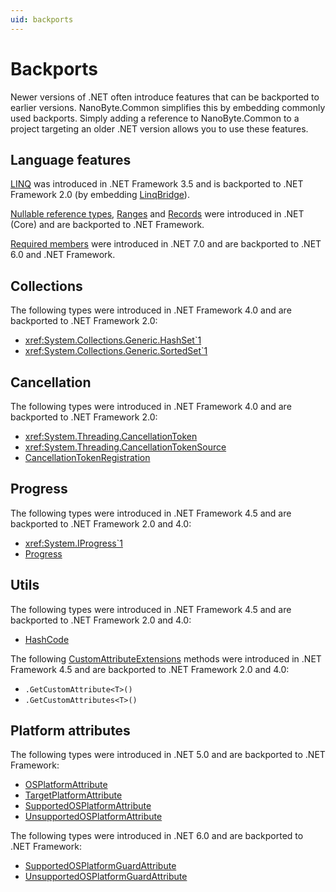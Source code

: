 ```yaml
---
uid: backports
---
```


# Backports

Newer versions of .NET often introduce features that can be backported to earlier versions. NanoByte.Common simplifies this by embedding commonly used backports. Simply adding a reference to NanoByte.Common to a project targeting an older .NET version allows you to use these features.

## Language features

[LINQ](https://docs.microsoft.com/dotnet/csharp/programming-guide/concepts/linq/) was introduced in .NET Framework 3.5 and is backported to .NET Framework 2.0 (by embedding [LinqBridge](http://www.albahari.com/nutshell/linqbridge.aspx)).

[Nullable reference types](https://docs.microsoft.com/dotnet/csharp/nullable-references), [Ranges](https://docs.microsoft.com/dotnet/csharp/language-reference/proposals/csharp-8.0/ranges) and [Records](https://docs.microsoft.com/dotnet/csharp/language-reference/proposals/csharp-9.0/records) were introduced in .NET (Core) and are backported to .NET Framework.

[Required members](https://learn.microsoft.com/dotnet/csharp/language-reference/proposals/csharp-11.0/required-members) were introduced in .NET 7.0 and are backported to .NET 6.0 and .NET Framework.

## Collections

The following types were introduced in .NET Framework 4.0 and are backported to .NET Framework 2.0:

- <xref:System.Collections.Generic.HashSet`1>
- <xref:System.Collections.Generic.SortedSet`1>

## Cancellation

The following types were introduced in .NET Framework 4.0 and are backported to .NET Framework 2.0:

- <xref:System.Threading.CancellationToken>
- <xref:System.Threading.CancellationTokenSource>
- [CancellationTokenRegistration](https://learn.microsoft.com/dotnet/api/system.threading.cancellationtokenregistration)

## Progress

The following types were introduced in .NET Framework 4.5 and are backported to .NET Framework 2.0 and 4.0:

- <xref:System.IProgress`1>
- [Progress<T>](https://learn.microsoft.com/dotnet/api/system.progress-1)

## Utils

The following types were introduced in .NET Framework 4.5 and are backported to .NET Framework 2.0 and 4.0:

- [HashCode](https://learn.microsoft.com/dotnet/api/system.hashcode)

The following [CustomAttributeExtensions](https://learn.microsoft.com/dotnet/api/system.reflection.customattributeextensions) methods were introduced in .NET Framework 4.5 and are backported to .NET Framework 2.0 and 4.0:

- `.GetCustomAttribute<T>()`
- `.GetCustomAttributes<T>()`

## Platform attributes

The following types were introduced in .NET 5.0 and are backported to .NET Framework:

- [OSPlatformAttribute](https://learn.microsoft.com/dotnet/api/system.runtime.versioning.osplatformattribute)
- [TargetPlatformAttribute](https://learn.microsoft.com/dotnet/api/system.runtime.versioning.targetplatformattribute)
- [SupportedOSPlatformAttribute](https://learn.microsoft.com/dotnet/api/system.runtime.versioning.supportedosplatformattribute)
- [UnsupportedOSPlatformAttribute](https://learn.microsoft.com/dotnet/api/system.runtime.versioning.unsupportedosplatformattribute)

The following types were introduced in .NET 6.0 and are backported to .NET Framework:

- [SupportedOSPlatformGuardAttribute](https://learn.microsoft.com/dotnet/api/system.runtime.versioning.supportedosplatformguardattribute)
- [UnsupportedOSPlatformGuardAttribute](https://learn.microsoft.com/dotnet/api/system.runtime.versioning.unsupportedosplatformguardattribute)
